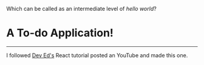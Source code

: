 Which can be called as an intermediate level of _hello world_?

# A To-do Application!

 <hr>

I followed [Dev Ed's](https://www.youtube.com/results?search_query=dev+ed) React tutorial posted an YouTube and made this one.
